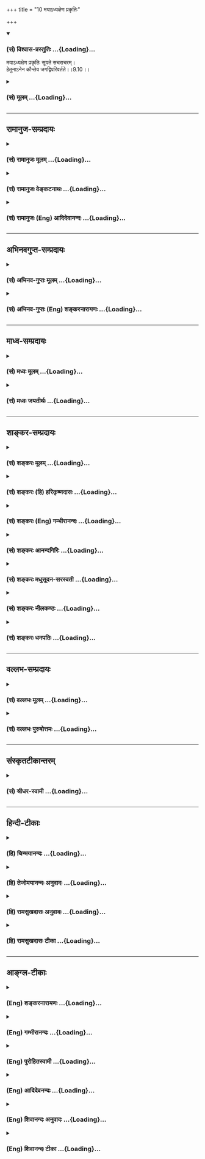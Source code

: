 +++
title = "10 मयाऽध्यक्षेण प्रकृतिः"

+++
<div class="js_include" newlevelforh1="3" title="(सं) विश्वास-प्रस्तुतिः" unfilled url="/purANam_vaiShNavam/mahAbhAratam/06-bhIShma-parva/03-bhagavad-gItA-parva/saMskRtam/vishvAsa-prastutiH/09_rAja-vidyA-rAja-guhy/10_mayA-dhyaxeNa_pra.md">
<details open><summary><h3>(सं) विश्वास-प्रस्तुतिः ...{Loading}...</h3></summary>

मयाऽध्यक्षेण प्रकृतिः सूयते सचराचरम्।  
हेतुनाऽनेन कौन्तेय जगद्विपरिवर्तते।।9.10।।
</details>
</div>
<div class="js_include collapsed" newlevelforh1="3" title="(सं) मूलम्" unfilled url="/purANam_vaiShNavam/mahAbhAratam/06-bhIShma-parva/03-bhagavad-gItA-parva/saMskRtam/mUlam/09_rAja-vidyA-rAja-guhy/10_mayA-dhyaxeNa_pra.md">
<details><summary><h3>(सं) मूलम् ...{Loading}...</h3></summary>

मयाऽध्यक्षेण प्रकृतिः सूयते सचराचरम्।  
हेतुनाऽनेन कौन्तेय जगद्विपरिवर्तते।।9.10।।
</details>
</div>


_________________
## रामानुज-सम्प्रदायः
<div class="js_include collapsed" newlevelforh1="3" title="(सं) रामानुजः मूलम्" unfilled url="/purANam_vaiShNavam/mahAbhAratam/06-bhIShma-parva/03-bhagavad-gItA-parva/saMskRtam/rAmAnujaH/mUlam/09_rAja-vidyA-rAja-guhy/10_mayA-dhyaxeNa_pra.md">
<details><summary><h3>(सं) रामानुजः मूलम् ...{Loading}...</h3></summary>

।।9.10।। तस्मात् क्षेत्रज्ञकर्मानुगुणं मदीया **प्रकृतिः** सत्यसंकल्पेन
**मया अध्यक्षेण** ईक्षिता **सचराचरं** जगत् **सूयते; अनेन**
क्षेत्रज्ञकर्मानुगुणमदीक्षणेन **हेतुना जगद् विपरिवर्तते** इति
मत्स्वाम्यं सत्यसंकल्पत्वं नैर्घृण्यादिदोषरहितत्वम् इत्येवमादिकं मम
वसुदेवसूनोः ऐश्वरं योगं पश्य। यथा श्रुतिः -- अस्मान्मायी सृजते
विश्वमेतत्तस्मिंश्वान्यो मायया संनिरूद्धः।। मायां तु प्रकृतिं विद्यात्
मायिनं तु महेश्वरम् (श्वेता0 4।910) इति।

</details>
</div>
<div class="js_include collapsed" newlevelforh1="3" title="(सं) रामानुजः वेङ्कटनाथः" unfilled url="/purANam_vaiShNavam/mahAbhAratam/06-bhIShma-parva/03-bhagavad-gItA-parva/saMskRtam/rAmAnujaH/venkaTanAthaH/09_rAja-vidyA-rAja-guhy/10_mayA-dhyaxeNa_pra.md">
<details><summary><h3>(सं) रामानुजः वेङ्कटनाथः ...{Loading}...</h3></summary>

  
  
।।9.10।। यदि कर्मानुगुणा विषमसृष्टिः; तर्हि प्रकृतिरेव परिणामशीला
तदनुगुणं परिणमतां; किं त्वया इत्यत्रोच्यते -- मयाऽध्यक्षेणेति। सर्वभूतानि
इत्युपक्रान्तस्वसङ्कल्पाधीनसृष्टिप्रलयोपसंहारताद्योतनायाहतस्मादिति। मयाध्यक्षेण
इति पदद्वयाभिप्रेतं श्रौतमर्थमाह -- सत्यसङ्कल्पेन ৷৷. ईक्षिता इति।
कर्माध्यक्षः सर्वभूताधिवासः \[श्वे.उ.6।11\] योऽस्याध्यक्षः परमे व्योमन्
\[ऋग्वे.8।7।17।7\] ध्यायतेऽध्यासिता तेन \[मन्त्रिको.3।5\] इत्यादिकमत्र
भाव्यम्। अधिकमश्नुत इति अध्यक्ष इति केचित्। जगच्छब्दस्तत्राप्यन्वेतव्यः।
पूर्वार्धगतसचराचरशब्द उत्तरत्रापीत्यभिप्रायेणसचराचरं जगदित्युक्तम्। सूयते
इत्यनेनसूयते पुरुषार्थं च \[मन्त्रिको.3।5\] इत्यादिश्रुतिः स्मारिता।
पूर्वार्धे सृष्टिहेतुतयोक्तमेवोत्तरत्रापि संहारहेतुतयाअनेन हेतुना इति
परामर्शार्हम् न पुनः प्रधानतयोपस्थापितापि सृष्टिः; तस्याः प्रलयादिकं
तस्य हेतुत्वादित्यभिप्रायेणाहइत्यनेनेति। तेनाध्यक्षशब्दस्यात्र
अधिक्रियायानिर्विकारचैतन्यपरतां वदन्तः प्रत्युक्ताः।
कर्मवशाज्जीवहेतुभूतं प्रपञ्चं प्रति कथं तव स्वाम्यं; कथं च कारुणिकस्यापि
कर्मपरतन्त्रतया दुःखमुत्पादयितुः सत्यसङ्कल्पता इत्यत्राह --
मत्स्वाम्यमिति। पश्य मे योगम् \[9।5\]
इत्युपक्रान्तनिर्वहणरूपताप्रदर्शनायममेत्यादिकम्। अवजानन्ति माम् \[8।11\]
इत्यनन्तरश्लोकस्थास्मच्छब्दानुसन्धानवशात्मे
इत्येतन्निरतिशयसौलभ्यसंछादितेश्वरभावमवतारमभिप्रैतीतिवसुदेवसूनोरित्युक्तम्।
एतेनमनुष्यत्वे परत्वं च \[गी.सं.13\] इति सङ्ग्रहश्लोकांशोऽनुसंहितः।
युज्यत इति व्युत्पत्त्या स्वाम्यादेरत्र योगशब्दार्थतोक्ता।
प्रकृतेरीश्वराधीनपरिणामत्वे जीवानां कर्मानुगुणप्रकृतिवशत्वे च
श्रुतिमुदाहरतियथाहेति।  
  

</details>
</div>
<div class="js_include collapsed" newlevelforh1="3" title="(सं) रामानुजः (Eng) आदिदेवानन्दः" unfilled url="/purANam_vaiShNavam/mahAbhAratam/06-bhIShma-parva/03-bhagavad-gItA-parva/saMskRtam/rAmAnujaH/english/AdidevAnandaH/09_rAja-vidyA-rAja-guhy/10_mayA-dhyaxeNa_pra.md">
<details><summary><h3>(सं) रामानुजः (Eng) आदिदेवानन्दः ...{Loading}...</h3></summary>

9.10 Therefore, My Prakrti, looked at by Me, through My will and under
My supervision creates the world with its mobile and immobile beings in
accordance with the Karma of individual selves. Because of this, namely,
My look at Prakrti in conformity with the Karma of individual selves,
the world revolves. Behold in this wonderful phenomena the lordly power
inherent to Me, the son of Vasudeva, such as My sovereignty, true
resolve and being devoid of cruelty and similar blemishes! So declare
the Srutis: 'The possessor of Maya projects this universe out of this.
The other (i.e., individual self) is confined by Maya in the world. One
should know the Maya to be the Prakrti. And the possessor of Maya to be
the Mighty Lord' (Sve. U., 4.9.10).

</details>
</div>


_________________
## अभिनवगुप्त-सम्प्रदायः
<div class="js_include collapsed" newlevelforh1="3" title="(सं) अभिनव-गुप्तः मूलम्" unfilled url="/purANam_vaiShNavam/mahAbhAratam/06-bhIShma-parva/03-bhagavad-gItA-parva/saMskRtam/abhinava-guptaH/mUlam/09_rAja-vidyA-rAja-guhy/10_mayA-dhyaxeNa_pra.md">
<details><summary><h3>(सं) अभिनव-गुप्तः मूलम् ...{Loading}...</h3></summary>

।।9.9 -- 9.10।। न चेति। मयेति। न च मेऽस्ति कर्मबन्धः; औदासीन्येन
वर्तमानोऽहं यतः। अत एवाहं जगन्निर्माणे अनाश्रितव्यापारत्वात् हेतुः।

</details>
</div>
<div class="js_include collapsed" newlevelforh1="3" title="(सं) अभिनव-गुप्तः (Eng) शङ्करनारायणः" unfilled url="/purANam_vaiShNavam/mahAbhAratam/06-bhIShma-parva/03-bhagavad-gItA-parva/saMskRtam/abhinava-guptaH/english/shankaranArAyaNaH/09_rAja-vidyA-rAja-guhy/10_mayA-dhyaxeNa_pra.md">
<details><summary><h3>(सं) अभिनव-गुप्तः (Eng) शङ्करनारायणः ...{Loading}...</h3></summary>

9.9-10 Na ca etc. Maya etc. There is for Me no bondage of actions,
because I remain unconcerned. That is why, not resorting to any
activity, I am the pirme cause in the process of world-creation.

</details>
</div>


_________________
## माध्व-सम्प्रदायः
<div class="js_include collapsed" newlevelforh1="3" title="(सं) मध्वः मूलम्" unfilled url="/purANam_vaiShNavam/mahAbhAratam/06-bhIShma-parva/03-bhagavad-gItA-parva/saMskRtam/madhvaH/mUlam/09_rAja-vidyA-rAja-guhy/10_mayA-dhyaxeNa_pra.md">
<details><summary><h3>(सं) मध्वः मूलम् ...{Loading}...</h3></summary>

।।9.10।। उदासीनवदिति चेत्स्वयमेव प्रकृतिः सूयत इत्यत आह -- मयेति।
प्रकृतिसूतिद्रष्टा कर्त्ता अहमेवेत्यर्थः। तथा च श्रुतिः यतः प्रसूता जगतः
प्रसूती तोयेन जीवान्व्यससर्ज भूम्याम् \[म.ना.उ.1।4\] इति।

</details>
</div>
<div class="js_include collapsed" newlevelforh1="3" title="(सं) मध्वः जयतीर्थः" unfilled url="/purANam_vaiShNavam/mahAbhAratam/06-bhIShma-parva/03-bhagavad-gItA-parva/saMskRtam/madhvaH/jayatIrthaH/09_rAja-vidyA-rAja-guhy/10_mayA-dhyaxeNa_pra.md">
<details><summary><h3>(सं) मध्वः जयतीर्थः ...{Loading}...</h3></summary>

।।9.10।। कथं तर्ह्यहं केवलं द्रष्टैव; प्रकृतिरेव चराचरं सूयत
इत्युत्तरवाक्यमित्यतस्तन्निवर्त्याशङ्कां प्रदर्श्य व्याचष्टे --
**उदासीनवदि**ति। भगवतोदासीनसादृश्यं स्वयमेव व्याख्यातम्; तदज्ञात्वा
क्रियाभाव एवोक्त इति मत्वा शङ्कितम्। पुराप्रकृतिं स्वामवष्टभ्य विसृजामि
\[9।8\] इत्युक्तम् इदानीं तुउदासीनवत् \[2।9\] इति निष्क्रियत्वमुच्यते।
एवं तर्हि प्रकृतिरेव सूयते; त्वयि तु
तत्सन्निधानात्कर्तृत्वोपचारमात्रमित्यापन्नमिति तन्निवृत्त्यर्थमिदं
वाक्यम्। तत्रअध्यक्षेण इत्यनेन प्रकृतिसूतेर्द्रष्टाऽहमेवेत्युच्यते।
तृतीयया च तत्प्रयोजककर्ता चाहमेव; न तु तस्याः स्वातन्त्र्यमिति
दर्शनपूर्वकत्वात्प्रयोजकत्वस्य तदुक्तिः; अन्यथा तृतीया व्यर्था स्यादिति
भावः। प्रकृतिप्रयोजकत्वं परमेश्वरस्य कुतः इत्यत आह -- **यत** इति।
प्रसूता सृष्टावभिमुखीभूता प्रसूती प्रसूतिः तोयेन कर्मणा व्यससर्ज
विससर्ज। बहुलग्रहणात्।

</details>
</div>


_________________
## शाङ्कर-सम्प्रदायः
<div class="js_include collapsed" newlevelforh1="3" title="(सं) शङ्करः मूलम्" unfilled url="/purANam_vaiShNavam/mahAbhAratam/06-bhIShma-parva/03-bhagavad-gItA-parva/saMskRtam/shankaraH/mUlam/09_rAja-vidyA-rAja-guhy/10_mayA-dhyaxeNa_pra.md">
<details><summary><h3>(सं) शङ्करः मूलम् ...{Loading}...</h3></summary>

।।9.10।। -- **मया** अध्यक्षेण सर्वतो दृशिमात्रस्वरुपेण अविक्रियात्मना
**अध्यक्षेण** मया; मम माया त्रिगुणात्मिका अविद्यालक्षणा **प्रकृतिः
सूयते** उत्पादयति **सचराचरं** जगत्। तथा च मन्त्रवर्णः -- एको देवः
सर्वभूतेषु गूढः सर्वव्यापी सर्वभूतान्तरात्मा। कर्माध्यक्षः
सर्वभूताधिवासः साक्षी चेता केवलो निर्गुणश्च (श्वे0 उ₀ 6।11) इति।
**हेतुना** निमित्तेन **अनेन** अध्यक्षत्वेन **कौन्तेय जगत्** सचराचरं
व्यक्ताव्यक्तात्मकं **विपरिवर्तते** सर्वावस्थासु।
दृशिकर्मत्वापत्तिनिमित्ता हि जगतः सर्वा प्रवृत्तिः -- अहम् इदं भोक्ष्ये;
पश्यामि इदम्; शृणोमि इदम्; सुखमनुभवामि; दुःखमनुभवामि; तदर्थमिदं करिष्ये;
इदं ज्ञास्यामि; इत्याद्या अवगतिनिष्ठा अवगत्यवसानैव। यो अस्याध्यक्षः परमे
व्योमन् (तै0 ब्रा0 2।8।9) इत्यादयश्च मन्त्राः एतमर्थं दर्शयन्ति। ततश्च
एकस्य देवस्य सर्वाध्यक्षभूतचैतन्यमात्रस्य परमार्थतः सर्वभोगानभिसंबन्धिनः
अन्यस्य चेतनान्तरस्य अभावे भोक्तुः अन्यस्य अभावात्। किंनिमित्ता इयं
सृष्टिः इत्यत्र प्रश्नप्रतिवचने अनुपपन्ने; को अद्धा वेद क इह प्रवोचत्।
कुत आजाता कुत इयं विसृष्टिः (तै0 ब्रा0 2।8।9) इत्यादिमन्त्रवर्णेभ्यः।
दर्शितं च भगवता -- अज्ञानेनावृतं ज्ञानं तेन मुह्यन्ति जन्तवः (गीता 5।15)
इति।। एवं मां नित्यशुद्धबुद्धमुक्तस्वभावं सर्वज्ञं सर्वजन्तूनाम्
आत्मानमपि सन्तम् --,

</details>
</div>
<div class="js_include collapsed" newlevelforh1="3" title="(सं) शङ्करः (हि) हरिकृष्णदासः" unfilled url="/purANam_vaiShNavam/mahAbhAratam/06-bhIShma-parva/03-bhagavad-gItA-parva/saMskRtam/shankaraH/hindI/harikRShNadAsaH/09_rAja-vidyA-rAja-guhy/10_mayA-dhyaxeNa_pra.md">
<details><summary><h3>(सं) शङ्करः (हि) हरिकृष्णदासः ...{Loading}...</h3></summary>

।।9.10।। यहाँ यह शङ्का होती है कि इस भूतसमुदायको मैं रचता हूँ; तथा मैं
उदासीनकी भाँति स्थित रहता हूँ यह कहना परस्पर विरुद्ध है। इस शङ्काको दूर
करनेके लिये कहते हैं --, सब ओरसे द्रष्टामात्र ही जिसका स्वरूप है ऐसे
निर्विकारस्वरूप मुझ अधिष्ठातासे ( प्रेरित होकर ) अविद्यारूप मेरी
त्रिगुणमयी माया -- प्रकृति समस्त चराचर जगत्को उत्पन्न किया करती है।
वेदमन्त्र भी यही बात कहते हैं कि समस्त भूतोंमें अदृश्यभावसे रहनेवाला एक
ही देव है जो कि सर्वव्यापी और सम्पूर्ण भूतोंका अन्तरात्मा तथा कर्मोंका
स्वामी; समस्त भूतोंका आधार; साक्षी; चेतन; शुद्ध और निर्गुण है। हे
कुन्तीपुत्र इसी कारणसे अर्थात् मैं इसका अध्यक्ष हूँ इसीलिये चराचरसहित
साकारनिराकाररूप समस्त जगत् सब अवस्थाओंमें परिवर्तित होता रहता है;
क्योंकि जगत्की समस्त प्रवृत्तियाँ साक्षीचेतनके ज्ञानका विषय बननेके लिये
ही हैं। मैं यह खाऊँगा; यह देखता हूँ; यह सुनता हूँ; अमुक सुखका अनुभव करता
हूँ; दुःख अनुभव करता हूँ; उसके लिये अमुक कार्य करूँगा; इसके लिये अमुक
कार्य करूँगा; अमुक वस्तुको जानूँगा इत्यादि जगत्की समस्त प्रवृत्तियाँ
ज्ञानाधीन और ज्ञानमें ही लय हो जानेवाली हैं। जो इस जगत्का अध्यक्ष साक्षी
चेतन है वह परम हृदयाकाशमें स्थित है इत्यादि मन्त्र भी यही अर्थ दिखला रहे
हैं। जब कि सबका अध्यक्षरूप चैतन्यमात्र एक देव वास्तवमें समस्त भोगोंके
सम्बन्धसे रहित है और उसके सिवा अन्य चेतन न होनेके कारण दूसरे भोक्ताका
अभाव है तो यह सृष्टि किसके लिये है इस प्रकारका प्रश्न और उसका उत्तर --
यह दोनों ही नहीं बन सकते ( अर्थात् यह विषय अनिर्वचनीय है )। ( इसको )
साक्षात् कौन जानता है -- इस विषयमें कौन कह सकता है यह जगत् कहाँसे आया
किस कारण यह रचना हुई इत्यादि मन्त्रोंसे ( यही बात कही गयी है )। इसके
सिवा भगवान्ने भी कहा है कि अज्ञानसे ज्ञान आवृत हो रहा है इसलिये समस्त
जीव मोहित हो रहे हैं।

</details>
</div>
<div class="js_include collapsed" newlevelforh1="3" title="(सं) शङ्करः (Eng) गम्भीरानन्दः" unfilled url="/purANam_vaiShNavam/mahAbhAratam/06-bhIShma-parva/03-bhagavad-gItA-parva/saMskRtam/shankaraH/english/gambhIrAnandaH/09_rAja-vidyA-rAja-guhy/10_mayA-dhyaxeNa_pra.md">
<details><summary><h3>(सं) शङ्करः (Eng) गम्भीरानन्दः ...{Loading}...</h3></summary>

9.10 Maya, under Me; adhyaksena, as the supervisor, remaining changeless
as a mere witness under all circumstances; prakrtih, the Prakrti, My
maya consisting of the three gunas and characterized as ignorance;
suyate, produces; the world sa-cara-acaram. of the moving and the
none-moving things. Thus there is the Vedic text, 'The one divine Being
is hidden in all beings; He is amnipresent, the indwelling Self of all
bengs, the Supervisor of actions, the refuge of all beings, the witness,
the one who imparts consceiousness, unconditioned \[This is according to
Sankaracarya's commentary on this verse. A.G. interprets kevala as
non-dual.-Tr.\] and without alities' (Sv. 6.11). Anena hetuna, owing to
this reason-because of this presiding over; O son of Kunti, the jagat,
world, with the moving and the non-moving things, consisting of the
manifest and the unmanifest; viparivartate, revolves, under all
conditions \[During creation, continuance and dissolution.\] All the
activities of the world in the form, 'I eat this; I see; I hear this; I
experience this happiness, suffer this sorrow; I shall do this for that
purpose, \[Ast. omits this portion.-Tr\] I shall do this for this
purpose; I shall know this,' etc. indeed arise owing to their being the
objects of the conscious witness. They verily exist in consciousness,
and end in consciousness. And such mantras as, 'He who is the witness of
this is in the supreme heaven' \[Supreme heaven, the heart; i.e. He is
inscrutable.\] (Rg., Na. Su. 10.129.7; Tai. Br.2.8.9), reveal this fact.
Since it follows from this that there is no other conscious being part
from the one Deity-who is the witness of all as the absolute
Consciousness, and who in reality has no contact with any kind of
enjoyment-, therefore there is no other enjoyer. Hence, in this context,
the estion, 'For what purpose is this creation;', and its answer are
baseless-in accordance with the Vedic text, 'Who know (It) truly, who
can fully speak about this here; From where has this come; From where is
this variegated creation;' (Rg. 3.54.5; 10.129.6). And it has been
pointed out by the Lord also: 'Knowledge remains covered by ignorance.
Thery the creatures become deluded' (5.15).

</details>
</div>
<div class="js_include collapsed" newlevelforh1="3" title="(सं) शङ्करः आनन्दगिरिः" unfilled url="/purANam_vaiShNavam/mahAbhAratam/06-bhIShma-parva/03-bhagavad-gItA-parva/saMskRtam/shankaraH/AnandagiriH/09_rAja-vidyA-rAja-guhy/10_mayA-dhyaxeNa_pra.md">
<details><summary><h3>(सं) शङ्करः आनन्दगिरिः ...{Loading}...</h3></summary>

।।9.10।। ईश्वरे स्रष्टृत्वमौदासीन्यं च विरुद्धमिति शङ्कते -- **तत्रेति।**
पूर्वग्रन्थः सप्तम्यर्थः। विरोधपरिहारार्थमुत्तरश्लोकमवतारयति --
**तदिति।** तृतीयाद्वयं समानाधिकरणमित्यभ्युपेत्य व्याचष्टे --
**मयेत्यादिना।** प्रकृतिशब्दार्थमाह -- **ममेति।** तस्या अपि ज्ञानत्वं
व्यावर्तयति -- **त्रिगुणेति।** पराभिप्रेतं प्रधानं व्युदस्यति --
**अविद्येति।** साक्षित्वे प्रमाणमाह -- **तथाचेति।** मूर्तित्रयात्मना
भेदं वारयति -- **एक इति।** अखण्डं जाड्यं प्रत्याह -- **देव इति।**
आदित्यवत्ताटस्थ्यं प्रत्यादिशति -- **सर्वभूतेष्विति।** किमिति तर्हि
सर्वैर्नोपलभ्यते तत्राह -- **गूढ इति।** बुद्ध्यादिवत्परिच्छिन्नत्वं
व्यवच्छिनत्ति -- **सर्वव्यापीति।** तर्हि नभोवदनात्मत्वं नेत्याह --
**सर्वभूतेति।** तर्हि तत्र तत्र कर्मतत्फलसंबन्धित्वं स्यात्तत्राह --
**कर्मेति।** सर्वाधिष्ठानत्वमाह -- **सर्वेति।** सर्वेषु भूतेषु
सत्तास्फूर्तिप्रदत्वेन संनिधिर्वा(सो)त्रोच्यते। न केवलं
कर्मणामेवायमध्यक्षोऽपि तु तद्वतामपीत्याह -- **साक्षीति।**
दर्शनकर्तृत्वशङ्कां शातयति -- **चेतेति।** अद्वितीयत्वं केवलत्वम्।
धर्माधर्मादिराहित्यमाह -- **निर्गुण इति।** किं बहुना सर्वविशेषशून्य इति
चकारार्थः। उदासीनस्यापीश्वरस्य साक्षित्वमात्रं निमित्तीकृत्य
जगदेतत्पौनःपुन्येन सर्गसंहारावनुभवतीत्याह -- **हेतुनेति।**
कार्यवत्कारणस्यापि साक्ष्यधीना प्रवृत्तिरिति वक्तुं
व्यक्ताव्यक्तात्मकमित्युक्तम्। सर्वावस्थास्वित्यनेन
सृष्टिस्थितिसंहारावस्था गृह्यन्ते। तथापि जगतः सर्गादिभ्यो,भिन्ना
प्रवृत्तिः स्वाभाविकी नेश्वरायत्तेत्याशङ्क्याह -- **दृशीति।** नहि दृशा
व्याप्यत्वं विना जडवर्गस्य कापि प्रवृत्तिरिति हिशब्दार्थः। तामेव
प्रवृत्तिमुदाहरति -- **अहमित्यादिना।** भोगस्य
विषयोपलम्भाभावेसंभवान्नानाविधां विषयोपलब्धिं दर्शयति -- **पश्यामीति।**
भोगफलमिदानीं कथयति -- **सुखमिति।** विहितप्रतिषिद्धाचरणनिमित्तं सुखं
दुःखं चेत्याह -- **तदर्थमिति।** नच विमर्शपूर्वकं विज्ञानं
विनानुष्ठानमित्याह -- **इदमिति।** इत्याद्या प्रवृत्तिरिति संबन्धः। सा च
प्रवृत्तिः सर्वा दृक्कर्मत्वमुररीकृत्यैवेत्युक्तं निगमयति --
**अवगतीति।** तत्रैव च प्रवृत्तेरवसानमित्याह -- **अवगत्यवसानेति।**
परस्याध्यक्षत्वमात्रेण जगच्चेष्टेत्यत्र प्रमाणमाह -- **यो अस्येति।**
अस्य जगतो योऽध्यक्षो निर्विकारः स परमे प्रकृष्टे हार्दे व्योम्नि स्थितो
दुर्विज्ञेय इत्यर्थः। ईश्वरस्य साक्षित्वमात्रेण स्रष्टृत्वे स्थिते
फलितमाह -- **ततश्चेति।** किंनिमित्तापरस्येयं सृष्टिर्न तावद्भोगार्था
परस्य परमार्थतो भोगासंबन्धित्वात्तस्य सर्वसाक्षिभूतचैतन्यमात्रत्वान्न
चान्यो भोक्ता चेतनान्तराभावादीश्वरस्यैकत्वादचेतनस्याभोक्तृत्वान्न च
सृष्टुरपवर्गार्था तद्विरोधित्वान्नैवं प्रश्नो वा तदनुरूपं प्रतिवचनं वा
युक्तं परस्य मायानिबन्धने सर्गे तस्यानवकाशत्वादित्यर्थः। परस्यात्मनो
दुर्विज्ञेयत्वे श्रुतिमुदाहरति -- **को अद्धेति।** तस्मिन्प्रवक्तापि
संसारमण्डले नास्तीत्याह -- **क इहेति।** जगतः सृष्टिकर्तृत्वेन परस्य
ज्ञेयत्वमाशङ्क्य कूटस्थत्वात्ततो न सृष्टिर्जातेत्याह -- **कुत इति।**
नहीयं विविधा सृष्टिरन्यस्मादपि कस्माच्चिदुपपद्यतेऽन्यस्य
वस्तुनोऽभावादित्याह -- **कुत इति।** कथं तर्हि
सृष्टिरित्याशङ्क्याज्ञानाधीनेत्याह -- **दर्शितं चेति।**

</details>
</div>
<div class="js_include collapsed" newlevelforh1="3" title="(सं) शङ्करः मधुसूदन-सरस्वती" unfilled url="/purANam_vaiShNavam/mahAbhAratam/06-bhIShma-parva/03-bhagavad-gItA-parva/saMskRtam/shankaraH/madhusUdana-sarasvatI/09_rAja-vidyA-rAja-guhy/10_mayA-dhyaxeNa_pra.md">
<details><summary><h3>(सं) शङ्करः मधुसूदन-सरस्वती ...{Loading}...</h3></summary>

।।9.10।। भूतग्राममिमं विसृजाम्युदासीनवदासीनमिति च परस्परविरुद्धमिति
शङ्कापरिहारार्थं पुनर्मायामयत्वमेव प्रकटयति -- मया सर्वतो
दृशिमात्रस्वरूपेणाविक्रियेणाध्यक्षेण नियन्त्रा भासकेनावभासिता
प्रकृतिस्त्रिगुणात्मिका सत्त्वासत्त्वादिभिरनिर्वाच्या माया सूयते
उत्पादयति सचराचरं जगत् मायाविनाधिष्ठितेव मायाकल्पितगजतुरगादिकम्; न त्वहं
सकार्यमायाभासनमन्तरेण करोमि व्यापारान्तरम्। हेतुना
निमित्तेनानेनाध्यक्षत्वेन हे कौन्तेय; जगत्सचराचरं विपरिवर्तते विविधं
परिवर्तते। जन्मादिविनाशान्तं विकारजातमनवरतमासादयतीत्यर्थः। अतो
भासकत्वमात्रेण व्यापारेण विसृजामीत्युक्तम्। तावता चादित्यादेरिव
कर्तृत्वाभावादुदासीनवदासीनमित्युक्तमिति न विरोधः। तदुक्तंअस्य
द्वैतेन्द्रजालस्य यदुपादानकारणम्। अज्ञानं तदुपाश्रित्य ब्रह्म
कारणमुच्यते इति श्रुतिस्मृतिवादाश्चात्रार्थे सहस्रश उदाहार्याः।

</details>
</div>
<div class="js_include collapsed" newlevelforh1="3" title="(सं) शङ्करः नीलकण्ठः" unfilled url="/purANam_vaiShNavam/mahAbhAratam/06-bhIShma-parva/03-bhagavad-gItA-parva/saMskRtam/shankaraH/nIlakaNThaH/09_rAja-vidyA-rAja-guhy/10_mayA-dhyaxeNa_pra.md">
<details><summary><h3>(सं) शङ्करः नीलकण्ठः ...{Loading}...</h3></summary>

।।9.9 -- 9.10।। ननु विषमां सृष्टिं कुर्वतस्तव वैषम्यनैर्घृण्ये स्यातामत
आह -- **न चेति।** तानि विषमसृष्टिरूपाणि कर्मामि मां न निबध्नन्ति। तत्र
हेतुः उदासीनवदासीनमिति। यथा पर्जन्यो बीजविशेषेषु रागं केषुचिद्द्वेषं
चाकृत्वा उदासीनः सन् वर्षति एवमीश्वरोऽपि पुण्यवत्सु रागं पापिषु द्वेषं
चाकुर्वञ्जगत्सृजति। तत्तदसाधारणकर्मबीजवशात्ते ते विभिन्नं फलं
प्राप्नुवन्तीति नेश्वरवैषम्यादीत्यर्थः। ननु विसृजामि। उदासीनवदासीनमिति
परस्परविरुद्धमुच्यत इत्याशङ्क्याह -- **मयेति।** मया कूटस्थेन अध्यक्षेण
अयस्कान्तकल्पेन प्रवर्तकेन प्रकृतिश्चराचरं जगत् सूयते उत्पादयति।
अनेनाध्यक्षत्वेनैव हेतुना हे कौन्तेय; जगद्विपरिवर्तते जन्माद्यवस्थासु
भ्रमति। अयस्कान्तवदहमुदासीनश्च सृष्टिप्रवर्तकश्च भवामीति भावः। तथा च
मन्त्रवर्णःएको देवः सर्वभूतेषु गूढः सर्वव्यापी सर्वभूतान्तरात्मा।
कर्माध्यक्षः सर्वभूताधिवासः साक्षी चेता केवलो निर्गुणश्च इति एकस्यैव
देवस्य सर्वाध्यक्षत्वं साक्षित्वं च प्रतिपादयति।

</details>
</div>
<div class="js_include collapsed" newlevelforh1="3" title="(सं) शङ्करः धनपतिः" unfilled url="/purANam_vaiShNavam/mahAbhAratam/06-bhIShma-parva/03-bhagavad-gItA-parva/saMskRtam/shankaraH/dhanapatiH/09_rAja-vidyA-rAja-guhy/10_mayA-dhyaxeNa_pra.md">
<details><summary><h3>(सं) शङ्करः धनपतिः ...{Loading}...</h3></summary>

।।9.10।। ननु भूतग्रामिमं कृत्स्त्रं विसृजामि। उदासीनवदासीनमिति च
विरुद्धमिदमुच्यते इति चेतत्राह -- मयेति। मया,चेतनरुपेण
सर्वविक्रियाशून्येनाध्यक्षेण स्वामिना सन्नधिमात्रेण
सत्तास्फूर्तिप्रदानेन प्रवर्तकेन प्रवर्तिता
प्रकृतिस्त्रिगुणात्मिकाऽविद्यालक्षणा मायाशब्दवाच्याऽनिर्वचनीया सचराचरं
व्यक्ताव्यक्तात्मकं जगदुत्पादयति। तथाच मन्त्रवर्णःएको देवः सर्वभूतेषु
गूढः सर्वव्यापी सर्वभूतान्तरात्मा। कर्माध्यक्षः सर्वभूताधिवासः साक्षी
चेता केवलो निर्गुणश्च इति मूर्तित्रयात्मना भेदव्यावृत्त्यर्थं एक इति।
जाड्यव्यावृत्त्यर्थमुक्तं देव इति। आदित्यवत्ताटस्थ्यं वारयति सर्वभूतेषु
गूढ इति। बुद्य्धादिवत्परिच्छिन्नत्वं निराकरोति सर्वव्यापीति।
आकाशवदनात्मत्वं वारयति सर्वभूतान्तरात्मेति। जीववत्कर्मपराधीनत्वं तस्य
निराचष्टे कर्माध्यक्षः कर्मणां तत्तत्फलप्रदानाय प्रवर्तकः। न केवलं
कर्माध्यक्ष एवापितु सर्वाधिष्ठानं कर्मवतां साक्षी चेत्याह सर्वभूताधिवासः
साक्षीति। सर्वभूतेषु सत्तास्फूर्तिप्रदानायाधिवसति सन्निहित इत्यर्थः।
यद्वा सर्वाणि भूतानि अधिवसन्ति यस्मिन्नधिष्ठाने सः। दर्शनकर्तत्वं वारयति
चेता इति। विजातीयकृतं भेदं व्यवच्छिनत्ति केवल इति। अद्वितीय इत्यर्थः।
स्वगतभेदं प्रत्याचष्टे निर्गुण इति। तथाच
सूर्यवत्प्रकृतिसत्तास्फूर्तिप्रदानेन
जगत्कर्तृत्वेऽप्यदासीनत्वमविरुद्धमिति भावः। अनेनाध्यक्षत्वेन हेतुना
निमित्तेन सचराचरं जगद्विपरिवर्तते सर्वास्थासु जाग्रदादिषु बाल्यादिषु
चेदमहं भोक्ष्ये इदं पश्यामि इदं श्रृणोमीदं स्पृशामीदमास्वादयामीदं
जिघ्रामीदं सुखदुःखमनुभवामि तदर्थमिदं धर्माधर्मलक्षणं कर्म करिष्ये
इत्यादिसर्वापि जगतः प्रवृत्तिः चेतनव्याप्तिं विना जडवर्गस्य न संभवति।
तथाच मन्त्रवर्णःयो अस्याध्यक्षः परमे व्यामेन् इत्यादिः। अस्य
प्रत्यक्षादिसन्निधापितस्य जगतो योऽध्यक्षः सत्तास्फूर्तप्रदादेन
प्रवर्तत्तः सूर्यवन्निर्विकारः सः परमे प्रकष्टे हार्ते व्योम्र्याकाशे
स्थितो दुर्विज्ञय इत्यर्थः। एतेनेदं फलितम्। ननु किंनिमित्तेयं
परस्येश्वात्त सृष्टिः किं स्वभोगार्था; उत चेतनान्तरभोगार्था; उत
चेतनान्तरभोगार्था; उताचेतनार्था; उतापवर्गार्था। नाद्यः। एकस्य देवस्य
सर्वाध्यक्षभूतचैतन्यस्य परमार्थसत आप्तकामस्य पूर्णस्य
सर्वभोगास्पृष्टत्वात्। नेह नानास्ति किंचन िति श्रुतेरचेतनस्य
भोक्तृत्वायोगाच्च। नापि चतुर्थः। सृष्टेरपवर्गविरोधित्वात्। किंच कस्य
मोक्षार्था स्वस्योतान्यस्य। नाद्यः। स्वस्य नित्यमुक्तत्वात्।
नान्त्योऽन्यस्यानिरुपणादित्यादिशङ्कातदनुरुपं प्रतिवचनं च न युक्तं; परस्य
ब्रह्मणः मायानिबन्धने सर्गे उक्तशङ्कानवकाशत्वेन प्रतिवचनयोग्यताया
अभावात्। किंच मायासर्गमभ्युपगच्छतां परत्र ब्रह्मणि नानाभावो वास्तवो न
संभवतीति वदतामौपनिषदानामियमुक्तिरिष्टैव। तथाच मन्त्रवर्णःको अद्धा वेद क
इह प्रवोचत्कुत आ जाता कुत इयं विसृष्टिः इत्यादिः। इत्यादिः। परमात्मनो
दुर्विज्ञेयत्वं प्रतिपादयन् सृष्टिकर्तृत्वं तस्मिन्नाक्षिपति
परमात्मानमद्धा साक्षात् को वेद घटमिव तदिदमिति। न कोऽपि जानातीत्यर्थः।
तस्मिन्परमात्मनि प्रवक्तापि संसारमण्डले नास्तीत्याह -- क इहेतु। शुद्धस्य
परमात्मनः सर्वशब्दावाच्यत्वान्न कोऽपि प्रावोचदित्यर्थः। यतो वाचो
निवर्तन्ते अप्राप्य मनसा सह इति श्रुतेः। तर्हि ब्रह्माज्ञानाय श्रवणादौ
प्रवृत्तिबोधकानांब्रह्म वेद ब्रह्मैव भवतितरति शोकमात्मवित् इत्यादिकानां
च श्रुतिनामप्रामाण्यमिति चेन्नैष दोषः।
फलव्याप्तिप्रतिषेधेनाज्ञाननिबर्हणाय वृत्तिव्याप्तिस्वीकारेण चाविरोधात्।
शब्दोऽपि साक्षान्न ब्रह्म पतिपादयति किंतु अज्ञाननिबर्हण एव तस्याचिन्त्या
शक्तिरित स्वीक्रीयते। तथाच सुप्ते देवदत्ते देवदत्तेतिशब्दो यथा
तन्निद्रां नाशयति एवं तत्त्वमसीतिवाक्यमपि नाहं ब्रह्मेत्यज्ञानं
निराकरोति। तदुक्तं सुरेश्वराचार्यैःदुर्बलत्वादविद्याया
आत्मत्वाद्वोधरुपिणाः। शब्दशक्तेरचिन्त्यत्वाद्विह्य्स्तं मोहहानतः।
अग्रहीत्वैव संबन्धमभिधानाभिधेययोः। हित्वा निद्रां प्रबुध्यन्ते सुषुप्ते
बोधिताः परैः। जाग्रद्वन्न यतः शब्दं सुषुप्ते वेत्ति कश्चन। ध्वस्तेऽतो
ज्ञानतोऽज्ञाने ब्रह्मास्मीति भवेत्फलम्। अविद्याघातिनः शब्दाद्याहं
ब्रह्मेति धीर्भवेत्। नश्यत्यविद्यया सार्धं हत्वा रोगमिवौषसंभवात्। ननु
अन्यस्मान्निमित्ताद्भविष्यतीति चेत्तत्राह -- कुत इति। अन्यस्य वस्तुनो
भावादियं विविधा सृष्टिर्न कुतश्चिन्निमित्तादुत्पद्यत इत्यर्थः। ननुयतो वा
इमानि भूतानि जायन्ते;यतः सर्वाणि भूतानि भवन्त्यादियुगागमे;जन्माद्यस्य
यतः इत्यादिश्रुतिस्मृतिसूत्राणामप्रामाण्यप्रसङ्ग इति चेन्नैष दोषः।
ब्रह्मणः सृष्टेरुत्पत्त्यादिप्रतिपादनेन तदत्यन्तासत्त्वस्य
निरपवादादन्यथा वायौ रुपं नास्तीत्यपवादमात्रेण तेजसि रुपस्य सत्तानपायान्न
तस्यासत्त्वं प्रतीयते। तथा ब्रह्मणि जगन्नास्तीत्यपवादमात्रेण प्रधानादौ
तत्सत्त्वापत्त्यातदसिद्धेः। कथं तर्हि मुथ्याभूते प्रपञ्चे इदमुत्पन्नमिदं
नष्टमिति वैदिकलौकिकव्यवहार इति चेत् अनाद्यनिर्वचनीयाज्ञानकल्पितं
लौकिकमपवदितुं श्रुतिभरनूद्यते इति गृहाण। तदुग्तंअज्ञानेनावृतं ज्ञानं तेन
मुह्यन्ति जन्तवः इति। यथा पाण्डुनाध्यक्षेण कुन्ती त्वामुत्पादितवती तथा
मयाध्यक्षेण प्रकृतिः सचराचरं जगदुत्पादयतीति कौन्तेयेति संबोधनस्य
गूढाभिसंधिः।

</details>
</div>


_________________
## वल्लभ-सम्प्रदायः
<div class="js_include collapsed" newlevelforh1="3" title="(सं) वल्लभः मूलम्" unfilled url="/purANam_vaiShNavam/mahAbhAratam/06-bhIShma-parva/03-bhagavad-gItA-parva/saMskRtam/vallabhaH/mUlam/09_rAja-vidyA-rAja-guhy/10_mayA-dhyaxeNa_pra.md">
<details><summary><h3>(सं) वल्लभः मूलम् ...{Loading}...</h3></summary>

।।9.10।। परं प्रकृतिरपि न स्वतः कार्यकारणक्षमाऽचेतनत्वात्;
मयाऽध्यक्षेणाधिष्ठात्रा निमित्तभूतेन पुरुषरूपेण तु सहिता सा
चेद्गर्भीकृतेति यावत्। सचराचरं जगत्सूयते जनयति पत्नीवत्। तत्रापि
पूर्वसर्गा(कर्मा)नुगुणमात्मनां चेतनानां जन्म नित्यपरिच्छिन्नानां
तद्धर्मैः समागम इति व्यपदिश्यते तदनुगुण एव सहयोगः स्वान्तस्स्थान्प्रकृतौ
जनयामीति प्रवृत्तेच्छया अनेनैव हेतुना जगद्विपरिवर्त्तते विनिमितं वर्तते।
विनिमयो हि द्विविधो व्यवहारश्चिदचिद्रूपः; तदात्मकमित्यैश्वरं योगं
पश्येति भावः। तथा च श्रुतिः -- सच्च त्यच्चाभवत् \[तै.उ.2।6।1\]
अस्मान्मायी सृजते विश्वमेतत्तस्मिंश्चान्यो मायया सन्निरुद्धः। मायां तु
प्रकृतिं विद्यान्मायिनं तु महेश्वम्। तस्यावयवभूतैस्तु व्याप्तं सर्वमिदं
जगत् \[श्वे.उ.4।910\] इति। एतेन स्थावरजङ्गमात्मकस्य सर्वस्य जगतो
भगवदिच्छामायाजातत्वात्प्राकृतत्वं सत्यत्वं भगवत्कार्यत्वं चोक्तम्।
अतएवोक्तं निबन्धेप्रपञ्चो भगवत्कार्यस्तद्रूपो माययाऽभवत् इत्यादि। मायया
द्वारभूतया स्त्रीस्थानापन्नयेत्यर्थः। एतेनाचेतनायाश्चेतनाधिष्ठिततया
सर्वकार्यकरणक्षमत्वसूचनेन स्वमाहात्म्यमुक्तम्।

</details>
</div>
<div class="js_include collapsed" newlevelforh1="3" title="(सं) वल्लभः पुरुषोत्तमः" unfilled url="/purANam_vaiShNavam/mahAbhAratam/06-bhIShma-parva/03-bhagavad-gItA-parva/saMskRtam/vallabhaH/puruShottamaH/09_rAja-vidyA-rAja-guhy/10_mayA-dhyaxeNa_pra.md">
<details><summary><h3>(सं) वल्लभः पुरुषोत्तमः ...{Loading}...</h3></summary>

  
  
।।9.10।। ननूदासीनस्तेषु त्वं चेत्तदा प्रकृतिवशोत्पन्ना जीवाः कथं
क्रीडायोग्या भवन्ति कथं वा त्वं कर्ता इत्याशङ्क्याह -- मयेति। मया
परिदृश्यमानेन अध्यक्षेण अधिष्ठात्रा सकलकर्त्रा क्रीडाधिष्ठिता सती
प्रकृतिः सचराचरं जडजीवसहितं जगत् सूयते जनयति। अनेन क्रीडात्मकेन हेतुना
कारणेन जगत् विशेषेण परिवर्त्तते जायते च। अतो योग्या भवन्तीत्यर्थः।  
  

</details>
</div>


_________________
## संस्कृतटीकान्तरम्
<div class="js_include collapsed" newlevelforh1="3" title="(सं) श्रीधर-स्वामी" unfilled url="/purANam_vaiShNavam/mahAbhAratam/06-bhIShma-parva/03-bhagavad-gItA-parva/saMskRtam/shrIdhara-svAmI/09_rAja-vidyA-rAja-guhy/10_mayA-dhyaxeNa_pra.md">
<details><summary><h3>(सं) श्रीधर-स्वामी ...{Loading}...</h3></summary>

।।9.10।। तदेवोपपादयति **-- मयेति।** मयाध्यक्षेणाधिष्ठात्रा निमित्तभूतेन
प्रकृतिः सचराचरं विश्वं सूयते जनयति। अनेन मदधिष्ठानेन हेतुना इदं
जगद्विपरिवर्तते पुनःपुनर्जायते।
संनिधिमात्रेणाधिष्ठातृत्वात्कर्तृत्वमुदासीनत्वं चाविरुद्धमिति भावः।

</details>
</div>


_________________
## हिन्दी-टीकाः
<div class="js_include collapsed" newlevelforh1="3" title="(हि) चिन्मयानन्दः" unfilled url="/purANam_vaiShNavam/mahAbhAratam/06-bhIShma-parva/03-bhagavad-gItA-parva/hindI/chinmayAnandaH/09_rAja-vidyA-rAja-guhy/10_mayA-dhyaxeNa_pra.md">
<details><summary><h3>(हि) चिन्मयानन्दः ...{Loading}...</h3></summary>

।।9.10।। वेदान्त में; अकर्म आत्मा और क्रियाशील अनात्मा के सम्बन्ध को
अनेक उपमाओं के द्वारा स्पष्ट किया गया है। प्रत्येक उपमा इस संबंध रहित
संबध के किसी एक पक्ष पर विशेष रूप से प्रकाश डालती है। सूर्य की किरणें जिन
वस्तुओं पर पड़ती हैं; उन्हें उष्ण कर देती हैं; परन्तु बीच के उस माध्यम
को नहीं; जिसमें से निकल कर वह उस वस्तु तक पहुँचती हैं। आत्मा भी अपने
अनन्त वैभव में स्थित रहता है और उसके सान्निध्य से अनात्मा चेतनवत्
व्यवहार करने में सक्षम हो जाता है। अनात्मा और प्रकृति पर्यायवाची शब्द
हैं। किसी राजा के मन में संकल्प उठा कि आगामी माह की पूर्णिमा के दिन उसको
एक विशेष तीर्थ क्षेत्र को दर्शन करने के लिए जाना चाहिये। अपने मन्त्री को
अपना संकल्प बताकर राजा उस विषय को भूल जाता है। किन्तु पूर्णिमा के एक दिन
पूर्व वह मन्त्री राजा के पास पहुँचकर उसे तीर्थ दर्शन का स्मरण कराता है।
दूसरे दिन जब राजा राजप्रासाद के बाहर आकर यात्रा प्रारम्भ करता है; तब
देखता है कि सम्पूर्ण मार्ग में उसकी प्रजा एकत्र हुई है और स्थानस्थान पर
स्वागत द्वार बनाये गये हैं। राजा के इस तीर्थ दर्शन और वापसी के लिए
विस्तृत व्यवस्था योजना बनाकर उसे सफलतापूर्वक और उत्साह सहित कार्यान्वित
किया गया है। समस्त राजकीय अधिकारयों तथा प्रजाजनों ने अपनी सम्पूर्ण
क्षमता और प्रयत्न को उड़ेल दिया है; जिससे राजा की तीर्थयात्रा सफल हो
सके। इन समस्त उत्तेजनापूर्ण कर्मों में प्रत्येक व्यक्ति को कर्म का अधिकार
और शक्ति राजा के कारण ही थी; परन्तु स्वयं राजा इन सब कार्यों में कहीं भी
विद्यमान नहीं था। राजा की अनुमति प्राप्त होने से मन्त्री की आज्ञाओं का
सबने निष्ठा से पालन किया। यदि केवल सामान्य नागरिक के रूप में वही मन्त्री
यह प्रदर्शन आयोजित करना चाहता; तो वह कभी सफल नहीं हो सकता था। इसी
प्रकार; आत्मा की सत्ता मात्र से प्रकृति कार्य क्षमता प्राप्त कर सृष्टि
रचना की योजना एवं उसका कार्यान्वयन करने में समर्थ होती है। व्यष्टि की
दृष्टि से विचार करने पर यह सिद्धांत और अधिक स्पष्ट हो जाता है। आत्मा
केवल अपनी विद्यमानता से ही मन और बुद्धि को प्रकाशित कर उनमें स्थित
वासनाओं की अभिव्यक्ति एवं पूर्ति के लिए बाह्य भौतिक जगत् और उसके अनुभव
के लिए आवश्यक ज्ञानेन्द्रियों एवं कर्मेन्द्रियों को रचता है। मेरी
अध्यक्षता में प्रकृति चराचर जगत् को उत्पन्न करती है। यहाँ प्रकृति का
अर्थ है अव्यक्त। नानाविध जगत् का यह नृत्य परिवर्तन एवं विनाश की लय के साथ
आत्मा की सत्तामात्र से ही चलता रहता है। इसी कारण संसार चक्र घूमता रहता
है। उपर्युक्त विचार का अन्तिम निष्कर्ष यही निकलता है कि आत्मा सदा
अकर्त्ता ही रहता है। आत्मा के सान्निध्य से प्रकृति चेतनता प्राप्त कर
सृष्टि का प्रक्षेपण करती है। उसकी सत्ता और चेतनता आत्मा के निमित्त से
है; स्वयं की नहीं। आत्मा और अनात्मा; पुरुष और प्रकृति के मध्य यही
सम्बन्ध है। स्तम्भ के ऊपर अध्यस्त प्रेत के दृष्टान्त में स्तम्भ और प्रेत
के सम्बन्ध पर विचार करने से जिज्ञासु को पुरुष और प्रकृति का संबंध अधिक
स्पष्टतया ज्ञात होगा। यदि; इस प्रकार; सम्पूर्ण जगत् का मूल स्वरूप
नित्यमुक्त आत्मा ही है तो क्या कारण है कि समस्त जीव उसे अपने आत्मस्वरूप
से नहीं जान पाते हैं इस प्रश्न के उत्तर में भगवान् कहते हैं --

</details>
</div>
<div class="js_include collapsed" newlevelforh1="3" title="(हि) तेजोमयानन्दः अनुवादः" unfilled url="/purANam_vaiShNavam/mahAbhAratam/06-bhIShma-parva/03-bhagavad-gItA-parva/hindI/tejomayAnandaH/anuvAdaH/09_rAja-vidyA-rAja-guhy/10_mayA-dhyaxeNa_pra.md">
<details><summary><h3>(हि) तेजोमयानन्दः अनुवादः ...{Loading}...</h3></summary>

।।9.10।। हे कौन्तेय ! मुझ अध्यक्ष के कारण ( अर्थात् मेरी अध्यक्षता में)
प्रकृति चराचर जगत् को उत्पन्न करती है; इस कारण यह जगत् घूमता रहता है।।

</details>
</div>
<div class="js_include collapsed" newlevelforh1="3" title="(हि) रामसुखदासः अनुवादः" unfilled url="/purANam_vaiShNavam/mahAbhAratam/06-bhIShma-parva/03-bhagavad-gItA-parva/hindI/rAmasukhadAsaH/anuvAdaH/09_rAja-vidyA-rAja-guhy/10_mayA-dhyaxeNa_pra.md">
<details><summary><h3>(हि) रामसुखदासः अनुवादः ...{Loading}...</h3></summary>

।।9.10।। प्रकृति मेरी अध्यक्षतामें सम्पूर्ण चराचर जगत् को रचती है। हे
कुन्तीनन्दन ! इसी हेतुसे जगत् का विविध प्रकारसे परिवर्तन होता है।

</details>
</div>
<div class="js_include collapsed" newlevelforh1="3" title="(हि) रामसुखदासः टीका" unfilled url="/purANam_vaiShNavam/mahAbhAratam/06-bhIShma-parva/03-bhagavad-gItA-parva/hindI/rAmasukhadAsaH/TIkA/09_rAja-vidyA-rAja-guhy/10_mayA-dhyaxeNa_pra.md">
<details><summary><h3>(हि) रामसुखदासः टीका ...{Loading}...</h3></summary>

।।9.10।।***व्याख्या--*मयाध्यक्षेण प्रकृतिः सूयते सचराचरम्--**मेरेसे
सत्ता-स्फूर्ति पाकर ही प्रकृति चर-अचर, जड-चेतन आदि भौतिक सृष्टिको रचती
है। जैसे बर्फका जमना, हीटरका जलना, ट्राम और रेलका आना-जाना, लिफ्टका
चढ़ना-उतरना, हजारों मील दूरीपर बोले जानेवाले शब्दोंको सुनना, हजारों मील
दूरीपर होनेवाले नाटक आदिको देखना, शरीरके भीतरका चित्र लेना, अल्पसमयमें
ही बड़े-से-बड़ा हिसाब कर लेना, आदि-आदि कार्य विभिन्न-विभिन्न यन्त्रोंके
द्वारा होते हैं। परन्तु उन सभी यन्त्रोंमें शक्ति बिजलीकी ही होती है।
बिजलीकी शक्तिके बिना वे यन्त्र स्वयं काम कर ही नहीं सकते; क्योंकि उन
यन्त्रोंमें बिजलीको छोड़कर कोई सामर्थ्य नहीं है। ऐसे ही संसारमें जो कुछ
परिवर्तन हो रहा है अर्थात् अनन्त ब्रह्माण्डोंका सर्जन, पालन और संहार,
स्वर्गादि लोकोंमें और नरकोंमें पुण्य-पापके फलका भोग, तरह-तरहकी विचित्र
परिस्थितियाँ और घटनाएँ, तरह-तरहकी आकृतियाँ, वेश-भूषा, स्वभाव आदि जो कुछ
हो रहा है, वह सब-का-सब प्रकृतिके द्वारा ही हो रहा है; पर वास्तवमें हो
रहा है भगवान्की अध्यक्षता अर्थात् सत्ता-स्फूर्तिसे ही। भगवान्की
सत्ता-स्फूर्तिके बिना प्रकृति ऐसे विचित्र काम कर ही नहीं सकती; क्योंकि
भगवान्को छोड़कर प्रकृतिमें ऐसी स्वतन्त्र सामर्थ्य ही नहीं है कि जिससे वह
ऐसे-ऐसे काम कर सके। तात्पर्य यह हुआ कि जैसे बिजलीमें सब शक्तियाँ हैं, पर
वे मशीनोंके द्वारा ही प्रकट होती हैं, ऐसे ही भगवान्में अनन्त शक्तियाँ
हैं, पर वे प्रकृतिके द्वारा ही प्रकट होती हैं।

</details>
</div>


_________________
## आङ्ग्ल-टीकाः
<div class="js_include collapsed" newlevelforh1="3" title="(Eng) शङ्करनारायणः" unfilled url="/purANam_vaiShNavam/mahAbhAratam/06-bhIShma-parva/03-bhagavad-gItA-parva/english/shankaranArAyaNaH/09_rAja-vidyA-rAja-guhy/10_mayA-dhyaxeNa_pra.md">
<details><summary><h3>(Eng) शङ्करनारायणः ...{Loading}...</h3></summary>

9.10. O son of Kunti ! On account of Me, Who remain (only) as an
observer and as prime cause, the nature \[of Mine\] gives birth to
\[both\] the moving and unmoving; hence this world moves in a circle.

</details>
</div>
<div class="js_include collapsed" newlevelforh1="3" title="(Eng) गम्भीरानन्दः" unfilled url="/purANam_vaiShNavam/mahAbhAratam/06-bhIShma-parva/03-bhagavad-gItA-parva/english/gambhIrAnandaH/09_rAja-vidyA-rAja-guhy/10_mayA-dhyaxeNa_pra.md">
<details><summary><h3>(Eng) गम्भीरानन्दः ...{Loading}...</h3></summary>

9.10 Under Me as the supervisor, the Prakrti produces (the world) of the
moving and the non-moving things. Owing to this reason, O son of Kunti,
the world revolves.

</details>
</div>
<div class="js_include collapsed" newlevelforh1="3" title="(Eng) पुरोहितस्वामी" unfilled url="/purANam_vaiShNavam/mahAbhAratam/06-bhIShma-parva/03-bhagavad-gItA-parva/english/purohitasvAmI/09_rAja-vidyA-rAja-guhy/10_mayA-dhyaxeNa_pra.md">
<details><summary><h3>(Eng) पुरोहितस्वामी ...{Loading}...</h3></summary>

9.10 Under my guidance, Nature produces all things movable and
immovable. Thus it is, O Arjuna, that this universe revolves.

</details>
</div>
<div class="js_include collapsed" newlevelforh1="3" title="(Eng) आदिदेवनन्दः" unfilled url="/purANam_vaiShNavam/mahAbhAratam/06-bhIShma-parva/03-bhagavad-gItA-parva/english/AdidevanandaH/09_rAja-vidyA-rAja-guhy/10_mayA-dhyaxeNa_pra.md">
<details><summary><h3>(Eng) आदिदेवनन्दः ...{Loading}...</h3></summary>

9.10 Under My supervision, Prakrti gives birth to all mobile and
immobile entities. Because of this, O Arjuna, does the world revolve.

</details>
</div>
<div class="js_include collapsed" newlevelforh1="3" title="(Eng) शिवानन्दः अनुवादः" unfilled url="/purANam_vaiShNavam/mahAbhAratam/06-bhIShma-parva/03-bhagavad-gItA-parva/english/shivAnandaH/anuvAdaH/09_rAja-vidyA-rAja-guhy/10_mayA-dhyaxeNa_pra.md">
<details><summary><h3>(Eng) शिवानन्दः अनुवादः ...{Loading}...</h3></summary>

9.10 Under Me as supervisor, Nature produces the moving and the
unmoving; because of this, O Arjuna, the world revolves.

</details>
</div>
<div class="js_include collapsed" newlevelforh1="3" title="(Eng) शिवानन्दः टीका" unfilled url="/purANam_vaiShNavam/mahAbhAratam/06-bhIShma-parva/03-bhagavad-gItA-parva/english/shivAnandaH/TIkA/09_rAja-vidyA-rAja-guhy/10_mayA-dhyaxeNa_pra.md">
<details><summary><h3>(Eng) शिवानन्दः टीका ...{Loading}...</h3></summary>

9.10 मया by Me; अध्यक्षेण as supervisor; प्रकृतिः Nature; सूयते
produces; सचराचरम् the moving and the unmoving; हेतुना by cause; अनेन by
this; कौन्तेय O Kaunteya; जगत् the world; विपरिवर्तते
revolves.Commentary The Lord presides only as a witness. Nature does
everything. By reason of His proximity or presence; Nature sends forth
the moving and the unmoving. The prime cause of this creation is Nature.
For the movable and the immovable; and for the whole universe; the root
cause is Nature itself.Although all actions are done with the help of
the light of the sun; yet; the sun cannot become the doer of actions.
Even so the Lord cannot become the doer of actions even though Nature
does all actions with the help of the light of the Lord.As Brahman
illumines Avidya (ignorance); the material cause of this world; It is
regarded as the cause of this world. The magnet is ite indifferent
although it makes the iron pieces move on account of its proximity. Even
so the Lord remains indifferent although He makes Nature create the
world.As the Lord and the Witness; He presides over this world which
consists of moving and unmoving objects the manifested and the
unmanifested wheel round and round.What is the purpose of creation Why
has God created this world when He has really no concern with any
enjoyment whatsoever This is a transcendental estion or Atiprasna. It is
therefore irrelevant to ask or to answer this estion. You cannot say
that God created this world for His own enjoyment because He really does
not enjoy anything. He is a mere witness only. (Cf.X.8)

</details>
</div>

